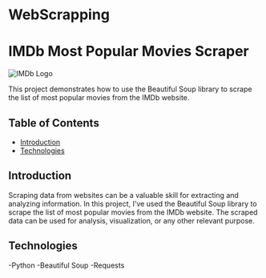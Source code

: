 # WebScrapping
# IMDb Most Popular Movies Scraper

![IMDb Logo](https://m.media-amazon.com/images/G/01/imdb/images-ANDW73HA/imdb_fb_logo._CB1542065250_.png)

This project demonstrates how to use the Beautiful Soup library to scrape the list of most popular movies from the IMDb website.

## Table of Contents

- [Introduction](#introduction)
- [Technologies](#technologies)


## Introduction

Scraping data from websites can be a valuable skill for extracting and analyzing information. In this project, I've used the Beautiful Soup library to scrape the list of most popular movies from the IMDb website. The scraped data can be used for analysis, visualization, or any other relevant purpose.

## Technologies
-Python
-Beautiful Soup
-Requests
